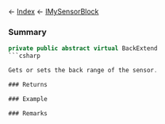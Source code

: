 ← [Index](Api-Index) ← [IMySensorBlock](Sandbox.ModAPI.Ingame.IMySensorBlock)

### Summary

```csharp
private public abstract virtual BackExtend
```csharp

Gets or sets the back range of the sensor.

### Returns

### Example

### Remarks

